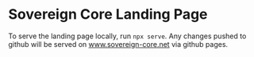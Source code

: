 # Sovereign Core Landing Page

To serve the landing page locally, run `npx serve`. Any changes pushed to github will be served on www.sovereign-core.net via github pages.
